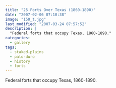 ```yaml
---
title: "25 Forts Over Texas (1860-1890)"
date: "2007-02-06 07:10:38"
image: "150_t.jpg"
last_modified: "2007-03-24 07:57:52"
description: |
  "Federal forts that occupy Texas, 1860-1890."
categories:
  - gallery
tags:
  - staked-plains
  - palo-duro
  - history  
  - forts  
---
```

Federal forts that occupy Texas, 1860-1890.
